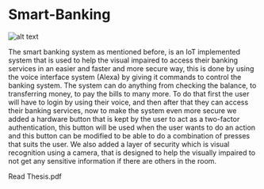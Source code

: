 # Smart-Banking
![alt text](https://news.cuna.org/ext/resources/Online/2017/11/11-17-17_voice-banking_1200.jpg?1513723019)


The smart banking system as mentioned before, is an IoT implemented system that is
used to help the visual impaired to access their banking services in an easier and faster
and more secure way, this is done by using the voice interface system (Alexa) by giving
it commands to control the banking system. The system can do anything from checking
the balance, to transferring money, to pay the bills to many more.
To do that first the user will have to login by using their voice, and then after that they
can access their banking services, now to make the system even more secure we added
a hardware button that is kept by the user to act as a two-factor authentication, this
button will be used when the user wants to do an action and this button can be modified
to be able to do a combination of presses that suits the user.
We also added a layer of security which is visual recognition using a camera, that is
designed to help the visually impaired to not get any sensitive information if there are
others in the room.

Read Thesis.pdf
